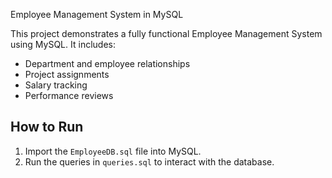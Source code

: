 Employee Management System in MySQL

This project demonstrates a fully functional Employee Management System using MySQL. It includes:

- Department and employee relationships
- Project assignments
- Salary tracking
- Performance reviews

## How to Run

1. Import the `EmployeeDB.sql` file into MySQL.
2. Run the queries in `queries.sql` to interact with the database.
